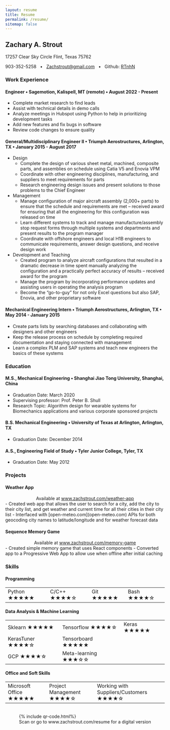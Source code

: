 ```yaml
---
layout: resume
title: Resume
permalink: /resume/
sitemap: false
---
```

<div id="resume" markdown="1">
<div id="bio" markdown="1">

## Zachary A. Strout 

17257 Clear Sky Circle Flint, Texas 75762 

 903-352-5258 &nbsp; • &nbsp; <a href="mailto:Zachstrout@gmail.com" >Zachstrout@gmail.com </a> &nbsp; • &nbsp; Github: <a href="https://github.com/RTnhN/" >RTnhN</a> 
</div>

### Work Experience

#### Engineer • Sagemotion, Kalispell, MT (remote) • August 2022 - Present
 - Complete market research to find leads
 - Assist with technical details in demo calls
 - Analyze meetings in Hubspot using Python to help in prioritizing development tasks
 - Add new features and fix bugs in software
 - Review code changes to ensure quality 

#### General/Multidisciplinary Engineer II • Triumph Aerostructures, Arlington, TX • January 2015 - August 2017
- Design
    - Complete the design of various sheet metal, machined, composite parts, and assemblies on schedule using Catia V5 and Enovia VPM
    - Coordinate with other engineering disciplines, manufacturing, and suppliers to meet requirements for parts
    - Research engineering design issues and present solutions to those problems to the Chief Engineer
- Management
    - Manage configuration of major aircraft assembly (2,000+ parts) to ensure that the schedule and requirements are met – received award for ensuring that all the engineering for this configuration was released on time
    - Learn different systems to track and manage manufacture/assembly stop request forms through multiple systems and departments and present results to the program manager
    - Coordinate with offshore engineers and local H1B engineers to communicate requirements, answer design questions, and receive design work   
- Development and Teaching
    - Created program to analyze aircraft configurations that resulted in a dramatic decrease in time spent manually analyzing the configuration and a practically perfect accuracy of results – received award for the program
    - Manage the program by incorporating performance updates and assisting users in operating the analysis program
    - Become the “go-to-guy” for not only Excel questions but also SAP, Enovia, and other proprietary software 

#### Mechanical Engineering Intern • Triumph Aerostructures, Arlington, TX • May 2014 - January 2015
- Create parts lists by searching databases and collaborating with designers and other engineers
- Keep the release process on schedule by completing required documentation and staying connected with management   
- Learn a complex PLM and SAP systems and teach new engineers the basics of these systems

### Education

#### M.S., Mechanical Engineering • Shanghai Jiao Tong University, Shanghai, China
- Graduation Date: March 2020  
- Supervising professor: Prof. Peter B. Shull  
- Research Topic: Algorithm design for wearable systems for Biomechanics applications and various corporate sponsored projects  

#### B.S. Mechanical Engineering • University of Texas at Arlington, Arlington, TX
- Graduation Date: December 2014  

#### A.S., Engineering Field of Study • Tyler Junior College, Tyler, TX
- Graduation Date: May 2012  

<div id="projects" markdown="1">

### Projects

#### Weather App
<div style="text-align:center">
Available at <a href="https://www.zachstrout.com/weather-app">www.zachstrout.com/weather-app</a>
</div>
- Created web app that allows the user to search for a city, add the city to their city list, and get weather and current time for all their cities in their city list 
- Interfaced with [open-meteo.com](open-meteo.com) APIs for both geocoding city names to latitude/longitude and for weather forecast data


#### Sequence Memory Game
<div style="text-align:center">
Available at <a href="https://www.zachstrout.com/memory-game">www.zachstrout.com/memory-game</a>
</div>
- Created simple memory game that uses React components
- Converted app to a Progressive Web App to allow use when offline after initial caching

</div>

<div id=skills markdown="1">

### Skills 

#### Programming


<table>
  <tr>
    <td>Python ★★★★★ </td>
    <td>C/C++ ★★★★☆</td>
    <td>Git ★★★★★</td>
    <td>Bash ★★★★☆ </td>
  </tr>

</table>

#### Data Analysis & Machine Learning

<table>
    <tr>
        <td>Sklearn ★★★★★</td>
        <td>Tensorflow ★★★★☆</td>
        <td>Keras ★★★★★</td>
    </tr>
    <tr>
        <td>KerasTuner ★★★★☆</td>
        <td>Tensorboard ★★★★★</td>
    </tr>
    <tr>
        <td>GCP ★★★★☆</td>
        <td>Meta-learning ★★★☆☆</td>
    </tr>
</table>

#### Office and Soft Skills

<table>
    <tr>
        <td>Microsoft Office ★★★★★</td>
        <td>Project Management ★★★★☆</td>
        <td>Working with Suppliers/Customers ★★★★☆</td>
    </tr>
</table>
</div>

<br/>

<div style="display:flex; flex-direction:column; align-items:center;"> {% include qr-code.html%} <br/> Scan or go to www.zachstrout.com/resume for a digital version </div>

</div>
